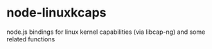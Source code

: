 # node-linuxkcaps
node.js bindings for linux kernel capabilities (via libcap-ng) and some related functions
